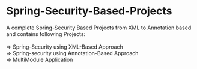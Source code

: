 # Spring-Security-Based-Projects
A complete Spring-Security Based Projects from XML to Annotation based and contains following Projects: </br> </br>
=> Spring-Security using XML-Based Approach </br>
=> Spring-security using Annotation-Based Approach </br>
=> MultiModule Application </br>
